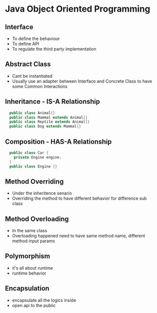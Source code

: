 # Java Object Oriented Programming

## Interface
  - To define the behaviour
  - To define API
  - To regulate the third party implementation

## Abstract Class
  - Cant be instantiated
  - Usually use an adapter between Interface and Concrete Class to have some Common Interactions

## Inheritance - IS-A Relationship
  ```java
    public class Animal{}
    public class Mammal extends Animal{}
    public class Reptile extends Animal{}
    public class Dog extends Mammal{}
  ```

## Composition - HAS-A Relationship
  ```java
    public class Car {
      private Engine engine;
    }
    public class Engine {}
  ```

## Method Overriding
  -  Under the inheritence senario
  -  Overriding the method to have different behavior for difference sub class

## Method Overloading
  - In the same class
  - Overloading happened need to have same method name, different method input params

## Polymorphism
  - it's all about runtime
  - runtime behavior

## Encapsulation
  - encapsulate all the logics inside
  - open api to the public